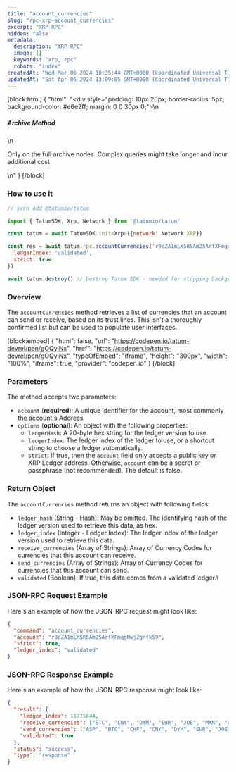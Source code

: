 ```yaml
---
title: "account_currencies"
slug: "rpc-xrp-account_currencies"
excerpt: "XRP RPC"
hidden: false
metadata: 
  description: "XRP RPC"
  image: []
  keywords: "xrp, rpc"
  robots: "index"
createdAt: "Wed Mar 06 2024 10:35:44 GMT+0000 (Coordinated Universal Time)"
updatedAt: "Sat Apr 06 2024 13:09:05 GMT+0000 (Coordinated Universal Time)"
---
```

[block:html]
{
  "html": "<div style=\"padding: 10px 20px; border-radius: 5px; background-color: #e6e2ff; margin: 0 0 30px 0;\">\n  <h5>Archive Method</h5>\n  <p>Only on the full archive nodes. Complex queries might take longer and incur additional cost</p>\n</div>"
}
[/block]


### How to use it

```javascript
// yarn add @tatumio/tatum

import { TatumSDK, Xrp, Network } from '@tatumio/tatum'

const tatum = await TatumSDK.init<Xrp>({network: Network.XRP})

const res = await tatum.rpc.accountCurrencies('r9cZA1mLK5R5Am25ArfXFmqgNwjZgnfk59', {
  ledgerIndex: 'validated',
  strict: true
})

await tatum.destroy() // Destroy Tatum SDK - needed for stopping background jobs
```

### Overview

The `accountCurrencies` method retrieves a list of currencies that an account can send or receive, based on its trust lines. This isn't a thoroughly confirmed list but can be used to populate user interfaces.

[block:embed]
{
  "html": false,
  "url": "https://codepen.io/tatum-devrel/pen/gOQyjNx",
  "href": "https://codepen.io/tatum-devrel/pen/gOQyjNx",
  "typeOfEmbed": "iframe",
  "height": "300px",
  "width": "100%",
  "iframe": true,
  "provider": "codepen.io"
}
[/block]

### Parameters

The method accepts two parameters:

- `account` (**required**): A unique identifier for the account, most commonly the account's Address.
- `options` (**optional**): An object with the following properties:
  - `ledgerHash`: A 20-byte hex string for the ledger version to use.
  - `ledgerIndex`: The ledger index of the ledger to use, or a shortcut string to choose a ledger automatically.
  - `strict`: If true, then the `account` field only accepts a public key or XRP Ledger address. Otherwise, `account` can be a secret or passphrase (not recommended). The default is false.

### Return Object

The `accountCurrencies` method returns an object with following fields:

- `ledger_hash` (String - Hash): May be omitted. The identifying hash of the ledger version used to retrieve this data, as hex.
- `ledger_index` (Integer - Ledger Index): The ledger index of the ledger version used to retrieve this data.
- `receive_currencies` (Array of Strings): Array of Currency Codes for currencies that this account can receive.
- `send_currencies` (Array of Strings): Array of Currency Codes for currencies that this account can send.
- `validated` (Boolean): If true, this data comes from a validated ledger.\\

### JSON-RPC Request Example

Here's an example of how the JSON-RPC request might look like:

```json
{
  "command": "account_currencies",
  "account": "r9cZA1mLK5R5Am25ArfXFmqgNwjZgnfk59",
  "strict": true,
  "ledger_index": "validated"
}
```

### JSON-RPC Response Example

Here's an example of how the JSON-RPC response might look like:

```json
{
  "result": {
    "ledger_index": 11775844,
    "receive_currencies": ["BTC", "CNY", "DYM", "EUR", "JOE", "MXN", "USD", "015841551A748AD2C1F76FF6ECB0CCCD00000000"],
    "send_currencies": ["ASP", "BTC", "CHF", "CNY", "DYM", "EUR", "JOE", "JPY", "MXN", "USD"],
    "validated": true
  },
  "status": "success",
  "type": "response"
}
```
